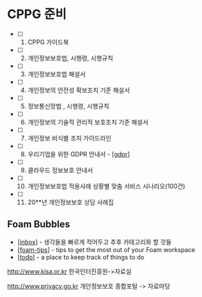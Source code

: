 
# CPPG 준비

- [ ] 1. CPPG 가이드북 
- [ ] 2. 개인정보보호법, 시행령, 시행규칙 
- [ ] 3. 개인정보보호법 해설서 
- [ ] 4. 개인정보의 안전성 확보조치 기준 해설서
- [ ] 5. 정보통신망법 , 시행령, 시행규칙
- [ ] 6. 개인정보의 기술적 관리적 보호조치 기준 해설서
- [ ] 7. 개인정보 비식별 조치 가이드라인
- [ ] 8. 우리기업을 위한 GDPR 안내서 - [[gdpr]]
- [ ] 9. 클라우드 정보보호 안내서
- [ ] 10. 개인정보보호법 적용사례 상황별 맞춤 서비스 시나리오(100건)
- [ ] 11. 20**년 개인정보보호 상담 사례집


## Foam Bubbles

- [[inbox]] - 생각들을 빠르게 적어두고 추후 카테고리화 할 것들 
- [[foam-tips]] - tips to get the most out of your Foam workspace
- [[todo]] - a place to keep track of things to do



http://www.kisa.or.kr
한국인터진흥원->자료실

http://www.privacy.go.kr
개인정보보호 종합포털 -> 자료마당



<!-- 

# Foam

👋 Welcome to your new Foam Workspace!

## Getting started

This documentation assumes that you have a GitHub account and have [Visual Studio Code](https://code.visualstudio.com/) installed on your Linux/MacOS/Windows machine.

1. If you haven't yet, browse over to the main [Foam documentation workspace](https://foambubble.github.io/foam) to get an idea of what Foam is and how to use it.
2. Press "Use this template" button at [foam-template](https://github.com/foambubble/foam-template/generate) (that's this repository!) to fork it to your own GitHub account. If you want to keep your thoughts to yourself, remember to set the repository private.
3. [Clone the repository to your local machine](https://help.github.com/en/github/creating-cloning-and-archiving-repositories/cloning-a-repository) and open it in VS Code.

    *Open the repository as a folder using the `File > Open...` menu item. In VS Code, "open workspace" refers to [multi-root workspaces](https://code.visualstudio.com/docs/editor/multi-root-workspaces).*

4. When prompted to install recommended extensions, click **Install all** (or **Show Recommendations** if you want to review and install them one by one)

After setting up the repository, open [.vscode/settings.json](.vscode/settings.json) and edit, add or remove any settings you'd like for your Foam workspace.

To learn more about how to use **Foam**, read the [Recipes](https://foambubble.github.io/foam/recipes) bubbles of the Foam documentation workspace.

 -->


<!-- 
## Note on `[[wiki-links]]`

⚠️ Until [foambubble/foam#16](https://github.com/foambubble/foam/issues/16) is resolved, `[[wiki-links]]` links (like the links above) won't work in the GitHub Markdown preview (i.e. this Readme on github.com).

They should work as expected in VS Code, and in rendered GitHub Pages.

If GitHub preview (or general 100% support with all Markdown tools) is a requirement, for the time being you can use the standard `[description](page.md)` syntax.
 -->


[//begin]: # "Autogenerated link references for markdown compatibility"
[gdpr]: docs\gdpr "gdpr"
[inbox]: inbox "Inbox"
[foam-tips]: foam-tips "Foam tips"
[todo]: todo "Todo"
[//end]: # "Autogenerated link references"
